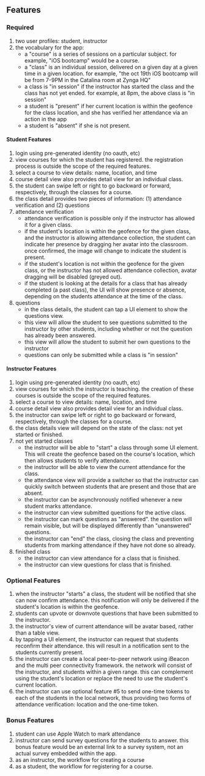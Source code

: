 ## Features
### Required
1. two user profiles: student, instructor
2. the vocabulary for the app:
   - a "course" is a series of sessions on a particular subject. for example, "iOS bootcamp" would be a course.
   - a "class" is an individual session, delivered on a given day at a given time in a given location.  for example, "the oct 19th iOS bootcamp will be from 7-9PM in the Catalina room at Zynga HQ"
   - a class is "in session" if the instructor has started the class and the class has not yet ended. for example, at 8pm, the above class is "in session"
   - a student is "present" if her current location is within the geofence for the class location, and she has verified her attendance via an action in the app
   - a student is "absent" if she is not present.

#### Student Features
1. login using pre-generated identity (no oauth, etc)
2. view courses for which the student has registered. the registration process is outside the scope of the required features.
3. select a course to view details: name, location, and time
4. course detail view also provides detail view for an individual class. 
5. the student can swipe left or right to go backward or forward, respectively, through the classes for a course.
6. the class detail provides two pieces of information: (1) attendance verification and (2) questions
7. attendance verification
   - attendance verification is possible only if the instructor has allowed it for a given class.
   - if the student's location is within the geofence for the given class, and the instructor is allowing attendance collection, the student can indicate her presence by dragging her avatar into the classroom. once confirmed, the image will change to indicate the student is present.
   - if the student's location is not within the geofence for the given class, or the instructor has not allowed attendance collection, avatar dragging will be disabled (greyed out).
   - if the student is looking at the details for a class that has already completed (a past class), the UI will show presence or absence, depending on the students attendance at the time of the class.
8. questions
   - in the class details, the student can tap a UI element to show the questions view.
   - this view will allow the student to see questions submitted to the instructor by other students, including whether or not the question has already been answered.
   - this view will allow the student to submit her own questions to the instructor
   - questions can only be submitted while a class is "in session"
   
#### Instructor Features
1. login using pre-generated identity (no oauth, etc)
2. view courses for which the instructor is teaching. the creation of these courses is outside the scope of the required features.
3. select a course to view details: name, location, and time
4. course detail view also provides detail view for an individual class.
5. the instructor can swipe left or right to go backward or forward, respectively, through the classes for a course.
6. the class details view will depend on the state of the class: not yet started or finished.
7. not yet started classes
   - the instructor will be able to "start" a class through some UI element. This will create the geofence based on the course's location, which then allows students to verify attendance.
   - the instructor will be able to view the current attendance for the class.
   - the attendance view will provide a switcher so that the instructor can quickly switch between students that are present and those that are absent.
   - the instructor can be asynchronously notified whenever a new student marks attendance.
   - the instructor can view submitted questions for the active class.
   - the instructor can mark questions as "answered". the question will remain visible, but will be displayed differently than "unanswered" questions.
   - the instructor can "end" the class, closing the class and preventing students from marking attendance if they have not done so already.
8. finished class
   - the instructor can view attendance for a class that is finished.
   - the instructor can view questions for class that is finished.

### Optional Features
1. when the instructor "starts" a class, the student will be notified that she can now confirm attendance. this notification will only be delivered if the student's location is within the geofence.
2. students can upvote or downvote questions that have been submitted to the instructor.
3. the instructor's view of current attendance will be avatar based, rather than a table view.  
4. by tapping a UI element, the instructor can request that students reconfirm their attendance. this will result in a notification sent to the students currently present.
5. the instructor can create a local peer-to-peer network using iBeacon and the multi peer connectivity framework. the network will consist of the instructor, and students within a given range. this can complement using the student's location or replace the need to use the student's current location.
6. the instructor can use optional feature #5 to send one-time tokens to each of the students in the local network, thus providing two forms of attendance verification: location and the one-time token. 

### Bonus Features
1. student can use Apple Watch to mark attendance
2. instructor can send survey questions for the students to answer. this bonus feature would be an external link to a survey system, not an actual survey embedded within the app.
3. as an instructor, the workflow for creating a course
4. as a student, the workflow for registering for a course.
